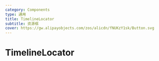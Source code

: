 ```yaml
---
category: Components
type: 通用
title: TimelineLocator
subtitle: 资源框
cover: https://gw.alipayobjects.com/zos/alicdn/fNUKzY1sk/Button.svg
---
```


# TimelineLocator
